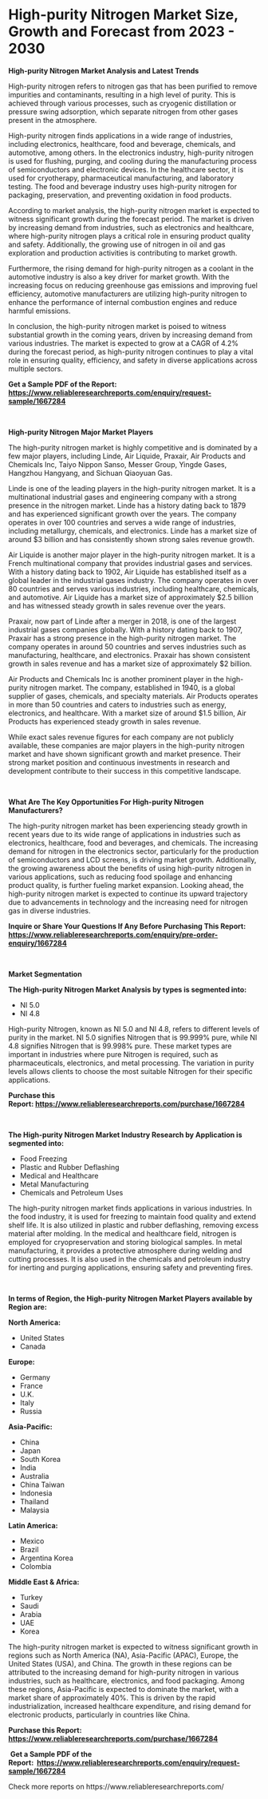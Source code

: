 <p><h1>High-purity Nitrogen Market Size, Growth and Forecast from 2023 - 2030</h1></p><p><strong>High-purity Nitrogen Market Analysis and Latest Trends</strong></p>
<p><p>High-purity nitrogen refers to nitrogen gas that has been purified to remove impurities and contaminants, resulting in a high level of purity. This is achieved through various processes, such as cryogenic distillation or pressure swing adsorption, which separate nitrogen from other gases present in the atmosphere.</p><p>High-purity nitrogen finds applications in a wide range of industries, including electronics, healthcare, food and beverage, chemicals, and automotive, among others. In the electronics industry, high-purity nitrogen is used for flushing, purging, and cooling during the manufacturing process of semiconductors and electronic devices. In the healthcare sector, it is used for cryotherapy, pharmaceutical manufacturing, and laboratory testing. The food and beverage industry uses high-purity nitrogen for packaging, preservation, and preventing oxidation in food products.</p><p>According to market analysis, the high-purity nitrogen market is expected to witness significant growth during the forecast period. The market is driven by increasing demand from industries, such as electronics and healthcare, where high-purity nitrogen plays a critical role in ensuring product quality and safety. Additionally, the growing use of nitrogen in oil and gas exploration and production activities is contributing to market growth.</p><p>Furthermore, the rising demand for high-purity nitrogen as a coolant in the automotive industry is also a key driver for market growth. With the increasing focus on reducing greenhouse gas emissions and improving fuel efficiency, automotive manufacturers are utilizing high-purity nitrogen to enhance the performance of internal combustion engines and reduce harmful emissions.</p><p>In conclusion, the high-purity nitrogen market is poised to witness substantial growth in the coming years, driven by increasing demand from various industries. The market is expected to grow at a CAGR of 4.2% during the forecast period, as high-purity nitrogen continues to play a vital role in ensuring quality, efficiency, and safety in diverse applications across multiple sectors.</p></p>
<p><strong>Get a Sample PDF of the Report:&nbsp; <a href="https://www.reliableresearchreports.com/enquiry/request-sample/1667284">https://www.reliableresearchreports.com/enquiry/request-sample/1667284</a></strong></p>
<p>&nbsp;</p>
<p><strong>High-purity Nitrogen Major Market Players</strong></p>
<p><p>The high-purity nitrogen market is highly competitive and is dominated by a few major players, including Linde, Air Liquide, Praxair, Air Products and Chemicals Inc, Taiyo Nippon Sanso, Messer Group, Yingde Gases, Hangzhou Hangyang, and Sichuan Qiaoyuan Gas.</p><p>Linde is one of the leading players in the high-purity nitrogen market. It is a multinational industrial gases and engineering company with a strong presence in the nitrogen market. Linde has a history dating back to 1879 and has experienced significant growth over the years. The company operates in over 100 countries and serves a wide range of industries, including metallurgy, chemicals, and electronics. Linde has a market size of around $3 billion and has consistently shown strong sales revenue growth.</p><p>Air Liquide is another major player in the high-purity nitrogen market. It is a French multinational company that provides industrial gases and services. With a history dating back to 1902, Air Liquide has established itself as a global leader in the industrial gases industry. The company operates in over 80 countries and serves various industries, including healthcare, chemicals, and automotive. Air Liquide has a market size of approximately $2.5 billion and has witnessed steady growth in sales revenue over the years.</p><p>Praxair, now part of Linde after a merger in 2018, is one of the largest industrial gases companies globally. With a history dating back to 1907, Praxair has a strong presence in the high-purity nitrogen market. The company operates in around 50 countries and serves industries such as manufacturing, healthcare, and electronics. Praxair has shown consistent growth in sales revenue and has a market size of approximately $2 billion.</p><p>Air Products and Chemicals Inc is another prominent player in the high-purity nitrogen market. The company, established in 1940, is a global supplier of gases, chemicals, and specialty materials. Air Products operates in more than 50 countries and caters to industries such as energy, electronics, and healthcare. With a market size of around $1.5 billion, Air Products has experienced steady growth in sales revenue.</p><p>While exact sales revenue figures for each company are not publicly available, these companies are major players in the high-purity nitrogen market and have shown significant growth and market presence. Their strong market position and continuous investments in research and development contribute to their success in this competitive landscape.</p></p>
<p>&nbsp;</p>
<p><strong>What Are The Key Opportunities For High-purity Nitrogen Manufacturers?</strong></p>
<p><p>The high-purity nitrogen market has been experiencing steady growth in recent years due to its wide range of applications in industries such as electronics, healthcare, food and beverages, and chemicals. The increasing demand for nitrogen in the electronics sector, particularly for the production of semiconductors and LCD screens, is driving market growth. Additionally, the growing awareness about the benefits of using high-purity nitrogen in various applications, such as reducing food spoilage and enhancing product quality, is further fueling market expansion. Looking ahead, the high-purity nitrogen market is expected to continue its upward trajectory due to advancements in technology and the increasing need for nitrogen gas in diverse industries.</p></p>
<p><strong>Inquire or Share Your Questions If Any Before Purchasing This Report: <a href="https://www.reliableresearchreports.com/enquiry/pre-order-enquiry/1667284">https://www.reliableresearchreports.com/enquiry/pre-order-enquiry/1667284</a></strong></p>
<p>&nbsp;</p>
<p><strong>Market Segmentation</strong></p>
<p><strong>The High-purity Nitrogen Market Analysis by types is segmented into:</strong></p>
<p><ul><li>NI 5.0</li><li>NI 4.8</li></ul></p>
<p><p>High-purity Nitrogen, known as NI 5.0 and NI 4.8, refers to different levels of purity in the market. NI 5.0 signifies Nitrogen that is 99.999% pure, while NI 4.8 signifies Nitrogen that is 99.998% pure. These market types are important in industries where pure Nitrogen is required, such as pharmaceuticals, electronics, and metal processing. The variation in purity levels allows clients to choose the most suitable Nitrogen for their specific applications.</p></p>
<p><strong>Purchase this Report:&nbsp;<a href="https://www.reliableresearchreports.com/purchase/1667284">https://www.reliableresearchreports.com/purchase/1667284</a></strong></p>
<p>&nbsp;</p>
<p><strong>The High-purity Nitrogen Market Industry Research by Application is segmented into:</strong></p>
<p><ul><li>Food Freezing</li><li>Plastic and Rubber Deflashing</li><li>Medical and Healthcare</li><li>Metal Manufacturing</li><li>Chemicals and Petroleum Uses</li></ul></p>
<p><p>The high-purity nitrogen market finds applications in various industries. In the food industry, it is used for freezing to maintain food quality and extend shelf life. It is also utilized in plastic and rubber deflashing, removing excess material after molding. In the medical and healthcare field, nitrogen is employed for cryopreservation and storing biological samples. In metal manufacturing, it provides a protective atmosphere during welding and cutting processes. It is also used in the chemicals and petroleum industry for inerting and purging applications, ensuring safety and preventing fires.</p></p>
<p>&nbsp;</p>
<p><strong>In terms of Region, the High-purity Nitrogen Market Players available by Region are:</strong></p>
<p>
    <p> <strong> North America: </strong>
        <ul>
            <li>United States</li>
            <li>Canada</li>
        </ul>
        </p> 
    <p> <strong> Europe: </strong>
        <ul>
            <li>Germany</li>
            <li>France</li>
            <li>U.K.</li>
            <li>Italy</li>
            <li>Russia</li>
        </ul>
        </p> 
    <p> <strong> Asia-Pacific: </strong>
        <ul>
            <li>China</li>
            <li>Japan</li>
            <li>South Korea</li>
            <li>India</li>
            <li>Australia</li>
            <li>China Taiwan</li>
            <li>Indonesia</li>
            <li>Thailand</li>
            <li>Malaysia</li>
        </ul>
        </p> 
    <p> <strong> Latin America: </strong>
        <ul>
            <li>Mexico</li>
            <li>Brazil</li>
            <li>Argentina Korea</li>
            <li>Colombia</li>
        </ul>
        </p> 
    <p> <strong> Middle East & Africa: </strong>
        <ul>
            <li>Turkey</li>
            <li>Saudi</li>
            <li>Arabia</li>
            <li>UAE</li>
            <li>Korea</li>
        </ul>
    </p>
    </p>
<p><p>The high-purity nitrogen market is expected to witness significant growth in regions such as North America (NA), Asia-Pacific (APAC), Europe, the United States (USA), and China. The growth in these regions can be attributed to the increasing demand for high-purity nitrogen in various industries, such as healthcare, electronics, and food packaging. Among these regions, Asia-Pacific is expected to dominate the market, with a market share of approximately 40%. This is driven by the rapid industrialization, increased healthcare expenditure, and rising demand for electronic products, particularly in countries like China.</p></p>
<p><strong>Purchase this Report: <a href="https://www.reliableresearchreports.com/purchase/1667284">https://www.reliableresearchreports.com/purchase/1667284</a></strong></p>
<p>&nbsp;<strong>Get a Sample PDF of the Report:&nbsp;&nbsp;<a href="https://www.reliableresearchreports.com/enquiry/request-sample/1667284">https://www.reliableresearchreports.com/enquiry/request-sample/1667284</a></strong></p>
<p><strong></strong></p>
<p>Check more reports on https://www.reliableresearchreports.com/</p>